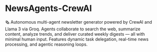# NewsAgents-CrewAI
🗞️ Autonomous multi-agent newsletter generator powered by CrewAI and Llama 3 via Groq. Agents collaborate to search the web, summarize content, analyze trends, and deliver curated weekly digests — all with minimal human input. Features dynamic task delegation, real-time news processing, and agentic reasoning loops.
